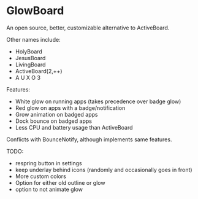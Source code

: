 GlowBoard
===================
An open source, better, customizable alternative to ActiveBoard.

Other names include:
- HolyBoard
- JesusBoard
- LivingBoard
- ActiveBoard(2,++)
- A U X O 3

Features:
- White glow on running apps (takes precedence over badge glow)
- Red glow on apps with a badge/notification
- Grow animation on badged apps
- Dock bounce on badged apps
- Less CPU and battery usage than ActiveBoard

Conflicts with BounceNotify, although implements same features.

TODO:
- respring button in settings
- keep underlay behind icons (randomly and occasionally goes in front)
- More custom colors
- Option for either old outline or glow
- option to not animate glow